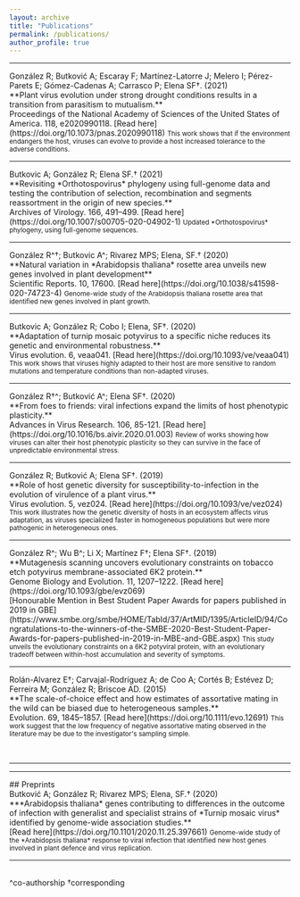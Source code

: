 ```yaml
---
layout: archive
title: "Publications"
permalink: /publications/
author_profile: true
---
```

<hr/>
González R; Butković A; Escaray F; Martínez-Latorre J; Melero I; Pérez-Parets E; Gómez-Cadenas A; Carrasco P; Elena SF†. (2021)<br/>
**Plant virus evolution under strong drought conditions results in a transition from parasitism to mutualism.**<br/> 
Proceedings of the National Academy of Sciences of the United States of America. 118, e2020990118.
[Read here](https://doi.org/10.1073/pnas.2020990118)
<small>This work shows that if the environment endangers the host, viruses can evolve to provide a host increased tolerance to the adverse conditions.</small></p>
<hr/>
Butkovic A; González R; Elena SF.† (2021)<br/>
**Revisiting *Orthotospovirus* phylogeny using full-genome data and testing the contribution of selection, recombination and segments reassortment in the origin of new species.**<br/> 
Archives of Virology. 166, 491–499.
[Read here](https://doi.org/10.1007/s00705-020-04902-1)
<small>Updated *Orthotospovirus* phylogeny, using full-genome sequences.</small></p>
<hr/>
González R^†; Butkovic A^; Rivarez MPS; Elena, SF.† (2020)<br/>
**Natural variation in *Arabidopsis thaliana* rosette area unveils new genes involved in plant development**<br/>
Scientific Reports. 10, 17600.
[Read here](https://doi.org/10.1038/s41598-020-74723-4)
<small>Genome-wide study of the Arabidopsis thaliana rosette area that identified new genes involved in plant growth.</small></p>
<hr/>
Butkovic A; González R; Cobo I; Elena, SF†. (2020)<br/>
**Adaptation of turnip mosaic potyvirus to a specific niche reduces its genetic and environmental robustness.**<br/> 
Virus evolution. 6, veaa041.
[Read here](https://doi.org/10.1093/ve/veaa041)
<small>This work shows that viruses highly adapted to their host are more sensitive to random mutations and temperature conditions than non-adapted viruses. </small></p>
<hr/>
González R†^; Butković A^; Elena SF†. (2020)<br/>
**From foes to friends: viral infections expand the limits of host phenotypic plasticity.**<br/>
Advances in Virus Research. 106, 85-121.
[Read here](https://doi.org/10.1016/bs.aivir.2020.01.003)
<small>Review of works showing how viruses can alter their host phenotypic plasticity so they can survive in the face of unpredictable environmental stress.</small></p>
<hr/>
González R; Butković A; Elena SF†. (2019)<br/>
**Role of host genetic diversity for susceptibility-to-infection in the evolution of virulence of a plant virus.**<br/> 
Virus evolution. 5, vez024. 
[Read here](https://doi.org/10.1093/ve/vez024)
<small>This work illustrates how the genetic diversity of hosts in an ecosystem affects virus adaptation, as viruses specialized faster in homogeneous populations but were more pathogenic in heterogeneous ones.</small></p>
<hr/>
González R^; Wu B^; Li X; Martínez F†; Elena SF†. (2019)<br/> 
**Mutagenesis scanning uncovers evolutionary constraints on tobacco etch potyvirus membrane-associated 6K2 protein.**<br/> 
Genome Biology and Evolution. 11, 1207–1222. 
[Read here](https://doi.org/10.1093/gbe/evz069)<br>
[Honourable Mention in Best Student Paper Awards for papers published in 2019 in GBE](https://www.smbe.org/smbe/HOME/TabId/37/ArtMID/1395/ArticleID/94/Congratulations-to-the-winners-of-the-SMBE-2020-Best-Student-Paper-Awards-for-papers-published-in-2019-in-MBE-and-GBE.aspx)
<small>This study unveils the evolutionary constraints on a 6K2 potyviral protein, with an evolutionary tradeoff between within-host accumulation and severity of symptoms.</small></p>
<hr/>
Rolán-Alvarez E†; Carvajal-Rodríguez A; de Coo A; Cortés B; Estévez D; Ferreira M; González R; Briscoe AD. (2015)<br/> 
**The scale-of-choice effect and how estimates of assortative mating in the wild can be biased due to heterogeneous samples.**<br/> 
Evolution. 69, 1845–1857. 
[Read here](https://doi.org/10.1111/evo.12691)
<small>This work suggest that the low frequency of negative assortative mating observed in the literature may be due to the investigator's sampling simple.</small></p>
<br/>
<hr/>
<hr/>
## Preprints
<br/>
Butković A; González R; Rivarez MPS; Elena, SF.†  (2020)<br/>
***Arabidopsis thaliana* genes contributing to differences in the outcome of infection with generalist and specialist strains of *Turnip mosaic virus* identified by genome-wide association studies.**<br/> 
[Read here](https://doi.org/10.1101/2020.11.25.397661)
<small>Genome-wide study of the *Arabidopsis thaliana* response to viral infection that identified new host genes involved in plant defence and virus replication.</small></p>
<hr/>
<br/>
^co-authorship
†corresponding


